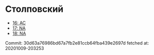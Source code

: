 # Столповский
- [16: AC](16.md)
- [17: NA](17.md)
- [18: NA](18.md)

Commit: 30d63a76986bd67a7fb2e81ccb64fba439e2697d
 fetched at: 20201009-203253
